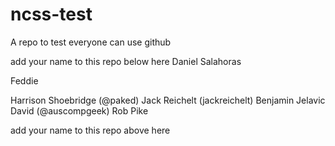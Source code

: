 # ncss-test
A repo to test everyone can use github

add your name to this repo below here
Daniel Salahoras

Feddie 

Harrison Shoebridge (@paked)
Jack Reichelt (jackreichelt)
Benjamin Jelavic
David (@auscompgeek)
Rob Pike


add your name to this repo above here
